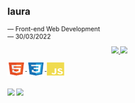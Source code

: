 ## laura
— Front-end Web Development<br>
— 30/03/2022

<div align="center">
  <a href="https://github.com/laurasultan">
  <img height="180em" src="https://github-readme-stats.vercel.app/api?username=laurasultan&show_icons=true&theme=gotham&include_all_commits=true&count_private=true"/>
  <img height="180em" src="https://github-readme-stats.vercel.app/api/top-langs/?username=laurasultan&layout=compact&langs_count=7&theme=gotham"/>
</div>
<div style="display: inline_block"><br>
  <img align="center" alt="Ane-HTML" height="30" width="40" src="https://raw.githubusercontent.com/devicons/devicon/master/icons/html5/html5-original.svg">
  <img align="center" alt="Ane-CSS" height="30" width="40" src="https://raw.githubusercontent.com/devicons/devicon/master/icons/css3/css3-original.svg">
  <img align="center" alt="Ane-Js" height="30" width="40" src="https://raw.githubusercontent.com/devicons/devicon/master/icons/javascript/javascript-plain.svg">
 
  ##
 
<div> 
   
  <a href="mailto:laura-sultan@outlook.com"><img src="https://img.shields.io/badge/-Gmail-%23333?style=for-the-badge&logo=gmail&logoColor=white" target="_blank"></a>
  <a href="https://www.linkedin.com/in/laurasultan" target="_blank"><img src="https://img.shields.io/badge/-LinkedIn-%230077B5?style=for-the-badge&logo=linkedin&logoColor=white" target="_blank"></a>
  
</div>

<!-- 

<img align="right" alt="Rafa-pic" height="150" style="border-radius:50px;" src="https://sm.ign.com/ign_br/tv/o/one-piece-/one-piece-2_1xby.jpg">

-->
